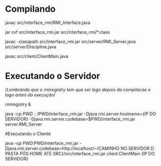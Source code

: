 # Compilando
javac src/interface_rmi/RMI_Interface.java

jar cvf src/interface_rmi.jar src/interface_rmi/*.class

javac -classpath src/interface_rmi.jar src/server/RMI_Server.java src/server/Discipline.java

javac src/client/ClientMain.java

# Executando o Servidor

/*Lembrando que o rmiregistry tem que ser logo depois da compilacao e logo antes da execução*/

rmiregistry &

java -cp $PWD:/$PWD/interface_rmi.jar -Djava.rmi.server.hostname={IP DO SERVIDOR} -Djava.rmi.server.codebase=$PWD/interface_rmi.jar  server.RMI_Server

#Executando o Cliente

java -cp $PWD:$PWD/interface_rmi.jar -Djava.rmi.server.codebase=http://localhost/~{CAMINHO NO SERVIDOR D PASTA PÓS HOME ATE SRC}/src/interface_rmi.jar  client.ClientMain {IP DO SERVIDOR}
